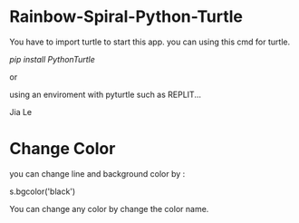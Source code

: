 # Rainbow-Spiral-Python-Turtle

You have to import turtle to start this app. you can using this cmd for turtle.

*pip install PythonTurtle*

or

using an enviroment with pyturtle such as REPLIT...

Jia Le

# Change Color

you can change line and background color by :

s.bgcolor('black')

You can change any color by change the color name.

